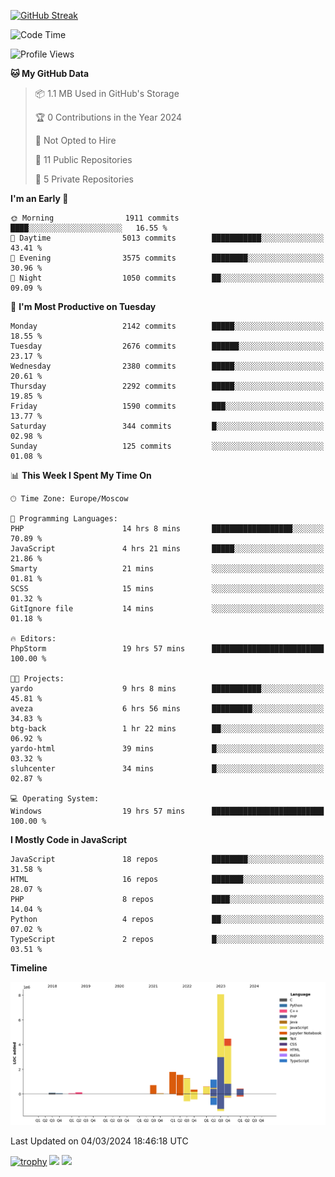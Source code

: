 [![GitHub Streak](https://github-readme-streak-stats.herokuapp.com/?user=yogik10)](https://git.io/streak-stats)
<!--START_SECTION:waka-->
![Code Time](http://img.shields.io/badge/Code%20Time-287%20hrs%207%20mins-blue)

![Profile Views](http://img.shields.io/badge/Profile%20Views-0-blue)

**🐱 My GitHub Data** 

> 📦 1.1 MB Used in GitHub's Storage 
 > 
> 🏆 0 Contributions in the Year 2024
 > 
> 🚫 Not Opted to Hire
 > 
> 📜 11 Public Repositories 
 > 
> 🔑 5 Private Repositories 
 > 
**I'm an Early 🐤** 

```text
🌞 Morning                1911 commits        ████░░░░░░░░░░░░░░░░░░░░░   16.55 % 
🌆 Daytime                5013 commits        ███████████░░░░░░░░░░░░░░   43.41 % 
🌃 Evening                3575 commits        ████████░░░░░░░░░░░░░░░░░   30.96 % 
🌙 Night                  1050 commits        ██░░░░░░░░░░░░░░░░░░░░░░░   09.09 % 
```
📅 **I'm Most Productive on Tuesday** 

```text
Monday                   2142 commits        █████░░░░░░░░░░░░░░░░░░░░   18.55 % 
Tuesday                  2676 commits        ██████░░░░░░░░░░░░░░░░░░░   23.17 % 
Wednesday                2380 commits        █████░░░░░░░░░░░░░░░░░░░░   20.61 % 
Thursday                 2292 commits        █████░░░░░░░░░░░░░░░░░░░░   19.85 % 
Friday                   1590 commits        ███░░░░░░░░░░░░░░░░░░░░░░   13.77 % 
Saturday                 344 commits         █░░░░░░░░░░░░░░░░░░░░░░░░   02.98 % 
Sunday                   125 commits         ░░░░░░░░░░░░░░░░░░░░░░░░░   01.08 % 
```


📊 **This Week I Spent My Time On** 

```text
🕑︎ Time Zone: Europe/Moscow

💬 Programming Languages: 
PHP                      14 hrs 8 mins       ██████████████████░░░░░░░   70.89 % 
JavaScript               4 hrs 21 mins       █████░░░░░░░░░░░░░░░░░░░░   21.86 % 
Smarty                   21 mins             ░░░░░░░░░░░░░░░░░░░░░░░░░   01.81 % 
SCSS                     15 mins             ░░░░░░░░░░░░░░░░░░░░░░░░░   01.32 % 
GitIgnore file           14 mins             ░░░░░░░░░░░░░░░░░░░░░░░░░   01.18 % 

🔥 Editors: 
PhpStorm                 19 hrs 57 mins      █████████████████████████   100.00 % 

🐱‍💻 Projects: 
yardo                    9 hrs 8 mins        ███████████░░░░░░░░░░░░░░   45.81 % 
aveza                    6 hrs 56 mins       █████████░░░░░░░░░░░░░░░░   34.83 % 
btg-back                 1 hr 22 mins        ██░░░░░░░░░░░░░░░░░░░░░░░   06.92 % 
yardo-html               39 mins             █░░░░░░░░░░░░░░░░░░░░░░░░   03.32 % 
sluhcenter               34 mins             █░░░░░░░░░░░░░░░░░░░░░░░░   02.87 % 

💻 Operating System: 
Windows                  19 hrs 57 mins      █████████████████████████   100.00 % 
```

**I Mostly Code in JavaScript** 

```text
JavaScript               18 repos            ████████░░░░░░░░░░░░░░░░░   31.58 % 
HTML                     16 repos            ███████░░░░░░░░░░░░░░░░░░   28.07 % 
PHP                      8 repos             ████░░░░░░░░░░░░░░░░░░░░░   14.04 % 
Python                   4 repos             ██░░░░░░░░░░░░░░░░░░░░░░░   07.02 % 
TypeScript               2 repos             █░░░░░░░░░░░░░░░░░░░░░░░░   03.51 % 
```



**Timeline**

![Lines of Code chart](https://raw.githubusercontent.com/Yogik10/Yogik10/main/assets/bar_graph.png)


 Last Updated on 04/03/2024 18:46:18 UTC
<!--END_SECTION:waka-->
[![trophy](https://github-profile-trophy.vercel.app/?username=yogik10)](https://github.com/ryo-ma/github-profile-trophy)
![](https://github-profile-summary-cards.vercel.app/api/cards/profile-details?username=yogik10&theme=solarized_dark)
![](https://github-profile-summary-cards.vercel.app/api/cards/most-commit-language?username=yogik10&theme=solarized_dark)


